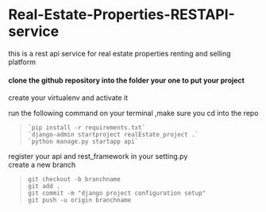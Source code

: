 # Real-Estate-Properties-RESTAPI-service
this is a rest api  service for real estate properties renting and selling platform
#### clone the github repository into the folder your one to put your project
create your virtualenv and activate it  

run the following command on your terminal ,make sure you cd into the repo  
>     `pip install -r requirements.txt`
>     `django-admin startproject realEstate_project .`
>     `python manage.py startapp api`

register your api and rest_framework in your setting.py  
create a new branch  
>   `git checkout -b branchname`  
>   `git add .`  
>   `git commit -m "django project configuration setup"`  
>   `git push -u origin branchname`  

